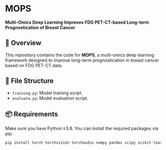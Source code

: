 # MOPS

**Multi-Omics Deep Learning Improves FDG PET-CT-based Long-term Prognostication of Breast Cancer**

## 🧠 Overview

This repository contains the code for **MOPS**, a multi-omics deep learning framework designed to improve long-term prognostication in breast cancer based on FDG PET-CT data.

## 📁 File Structure

- `training.py`: Model training script.
- `evaluate.py`: Model evaluation script.

## 📦 Requirements

Make sure you have Python ≥3.8. You can install the required packages via pip:

```bash
pip install torch torchvision torchaudio numpy pandas scipy scikit-learn lifelines matplotlib transformers tqdm torchio

